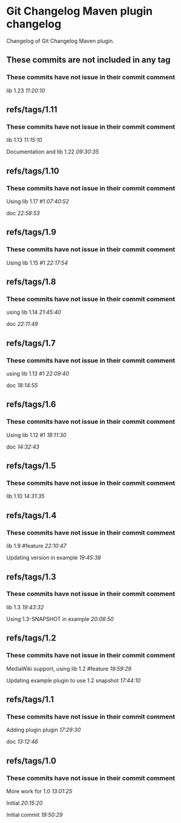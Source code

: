 
# Git Changelog Maven plugin changelog

Changelog of Git Changelog Maven plugin.

## These commits are not included in any tag
### These commits have not issue in their commit comment
   lib 1.23 *11:20:10*



## refs/tags/1.11
### These commits have not issue in their commit comment
   lib 1.13 *11:15:10*

   Documentation and lib 1.22 *09:30:35*



## refs/tags/1.10
### These commits have not issue in their commit comment
   Using lib 1.17 #1 *07:40:52*

   doc *22:58:53*



## refs/tags/1.9
### These commits have not issue in their commit comment
   Using lib 1.15 #1 *22:17:54*



## refs/tags/1.8
### These commits have not issue in their commit comment
   using lib 1.14 *21:45:40*

   doc *22:11:49*



## refs/tags/1.7
### These commits have not issue in their commit comment
   using lib 1.13 #1 *22:09:40*

   doc *18:14:55*



## refs/tags/1.6
### These commits have not issue in their commit comment
   Using lib 1.12 #1 *18:11:30*

   doc *14:32:43*



## refs/tags/1.5
### These commits have not issue in their commit comment
   lib 1.10 *14:31:35*



## refs/tags/1.4
### These commits have not issue in their commit comment
   lib 1.9 #feature *22:10:47*

   Updating version in example *19:45:38*



## refs/tags/1.3
### These commits have not issue in their commit comment
   lib 1.3 *19:43:32*

   Using 1.3-SNAPSHOT in example *20:06:50*



## refs/tags/1.2
### These commits have not issue in their commit comment
   MediaWiki support, using lib 1.2 #feature *19:59:29*

   Updating example plugin to use 1.2 snapshot *17:44:10*



## refs/tags/1.1
### These commits have not issue in their commit comment
   Adding plugin plugin *17:29:30*

   doc *13:12:46*



## refs/tags/1.0
### These commits have not issue in their commit comment
   More work for 1.0 *13:01:25*

   Initial *20:15:20*

   Initial commit *19:50:29*



 